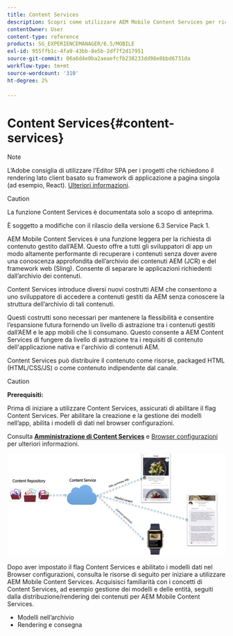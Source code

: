 ```yaml
---
title: Content Services
description: Scopri come utilizzare AEM Mobile Content Services per richiedere contenuti gestiti dall’AEM.
contentOwner: User
content-type: reference
products: SG_EXPERIENCEMANAGER/6.5/MOBILE
exl-id: 955ffb1c-4fa9-43bb-8e5b-2df7f2d17951
source-git-commit: 06a6d4e0ba2aeaefcfb238233dd98e8bbd6731da
workflow-type: tm+mt
source-wordcount: '310'
ht-degree: 2%

---
```


# Content Services{#content-services}

>[!NOTE]
>
>L’Adobe consiglia di utilizzare l’Editor SPA per i progetti che richiedono il rendering lato client basato su framework di applicazione a pagina singola (ad esempio, React). [Ulteriori informazioni](/help/sites-developing/spa-overview.md).

>[!CAUTION]
>
>La funzione Content Services è documentata solo a scopo di anteprima.
>
>È soggetto a modifiche con il rilascio della versione 6.3 Service Pack 1.

AEM Mobile Content Services è una funzione leggera per la richiesta di contenuto gestito dall’AEM. Questo offre a tutti gli sviluppatori di app un modo altamente performante di recuperare i contenuti senza dover avere una conoscenza approfondita dell’archivio dei contenuti AEM (JCR) e del framework web (Sling). Consente di separare le applicazioni richiedenti dall’archivio dei contenuti.

Content Services introduce diversi nuovi costrutti AEM che consentono a uno sviluppatore di accedere a contenuti gestiti da AEM senza conoscere la struttura dell’archivio di tali contenuti.

Questi costrutti sono necessari per mantenere la flessibilità e consentire l’espansione futura fornendo un livello di astrazione tra i contenuti gestiti dall’AEM e le app mobili che li consumano. Questo consente a AEM Content Services di fungere da livello di astrazione tra i requisiti di contenuto dell&#39;applicazione nativa e l&#39;archivio di contenuti AEM.

Content Services può distribuire il contenuto come risorse, packaged HTML (HTML/CSS/JS) o come contenuto indipendente dal canale.

>[!CAUTION]
>
>**Prerequisiti:**
>
>Prima di iniziare a utilizzare Content Services, assicurati di abilitare il flag Content Services. Per abilitare la creazione e la gestione dei modelli nell’app, abilita i modelli di dati nel browser configurazioni.
>
>Consulta **[Amministrazione di Content Services](/help/mobile/developing-content-services.md)** e [Browser configurazioni](/help/sites-administering/configurations.md) per ulteriori informazioni.

![chlimage_1-143](assets/chlimage_1-143.png)

Dopo aver impostato il flag Content Services e abilitato i modelli dati nel Browser configurazioni, consulta le risorse di seguito per iniziare a utilizzare AEM Mobile Content Services. Acquisisci familiarità con i concetti di Content Services, ad esempio gestione dei modelli e delle entità, seguiti dalla distribuzione/rendering dei contenuti per AEM Mobile Content Services.

* Modelli nell’archivio
* Rendering e consegna
